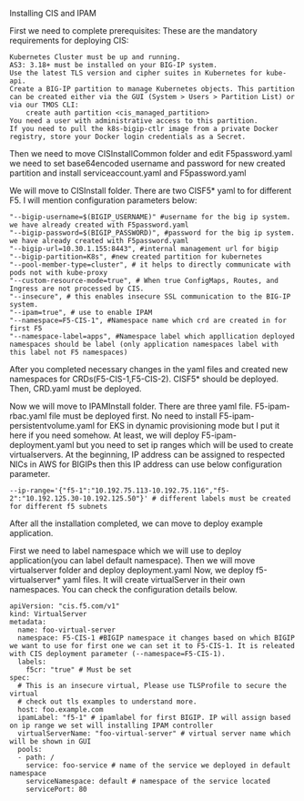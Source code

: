 Installing CIS and IPAM

First we need to complete prerequisites:
These are the mandatory requirements for deploying CIS:

    Kubernetes Cluster must be up and running.
    AS3: 3.18+ must be installed on your BIG-IP system.
    Use the latest TLS version and cipher suites in Kubernetes for kube-api.
    Create a BIG-IP partition to manage Kubernetes objects. This partition can be created either via the GUI (System > Users > Partition List) or via our TMOS CLI:
        create auth partition <cis_managed_partition>
    You need a user with administrative access to this partition.
    If you need to pull the k8s-bigip-ctlr image from a private Docker registry, store your Docker login credentials as a Secret.

Then we need to move CISInstallCommon folder and edit F5password.yaml we need to set base64encoded username and password for new created partition and install serviceaccount.yaml and F5password.yaml

We will move to CISInstall folder. There are two CISF5* yaml to for different F5. I will mention configuration parameters below:

    "--bigip-username=$(BIGIP_USERNAME)" #username for the big ip system. we have already created with F5password.yaml
    "--bigip-password=$(BIGIP_PASSWORD)", #password for the big ip system. we have already created with F5password.yaml
    "--bigip-url=10.30.1.155:8443", #internal management url for bigip
    "--bigip-partition=K8s", #new created partition for kubernetes
    "--pool-member-type=cluster", # it helps to directly communicate with pods not with kube-proxy
    "--custom-resource-mode=true", # When true ConfigMaps, Routes, and Ingress are not processed by CIS.
    "--insecure", # this enables insecure SSL communication to the BIG-IP system.
    "--ipam=true", # use to enable IPAM
    "--namespace=F5-CIS-1", #Namespace name which crd are created in for first F5
    "--namespace-label=apps", #Namespace label which appllication deployed namespaces should be label (only application namespaces label with this label not F5 namespaces)

After you completed necessary changes in the yaml files and created new namespaces for CRDs(F5-CIS-1,F5-CIS-2). CISF5* should be deployed. Then, CRD.yaml must be deployed.

Now we will move to IPAMInstall folder. There are three yaml file. F5-ipam-rbac.yaml file must be deployed first. No need to install F5-ipam-persistentvolume.yaml for EKS in dynamic provisioning mode but I put it here if you need somehow. At least, we will deploy F5-ipam-deployment.yaml but you need to set ip ranges which will be used to create virtualservers. At the beginning, IP address can be assigned to respected NICs in AWS for BIGIPs then this IP address can use below configuration parameter.

    --ip-range='{"f5-1":"10.192.75.113-10.192.75.116","f5-2":"10.192.125.30-10.192.125.50"}' # different labels must be created for different f5 subnets

After all the installation completed, we can move to deploy example application.

First we need to label namespace which we will use to deploy application(you can label default namespace). Then we will move virtualserver folder and deploy deployment.yaml Now, we deploy f5-virtualserver* yaml files. It will create virtualServer in their own namespaces. You can check the configuration details below.

    apiVersion: "cis.f5.com/v1"
    kind: VirtualServer
    metadata:
      name: foo-virtual-server
      namespace: F5-CIS-1 #BIGIP namespace it changes based on which BIGIP we want to use for first one we can set it to F5-CIS-1. It is releated with CIS deployment parameter (--namespace=F5-CIS-1).
      labels:
        f5cr: "true" # Must be set
    spec:
      # This is an insecure virtual, Please use TLSProfile to secure the virtual
      # check out tls examples to understand more.
      host: foo.example.com
      ipamLabel: "f5-1" # ipamlabel for first BIGIP. IP will assign based on ip range we set will installing IPAM controller
      virtualServerName: "foo-virtual-server" # virtual server name which will be shown in GUI
      pools:
      - path: /
        service: foo-service # name of the service we deployed in default namespace
        serviceNamespace: default # namespace of the service located
        servicePort: 80

